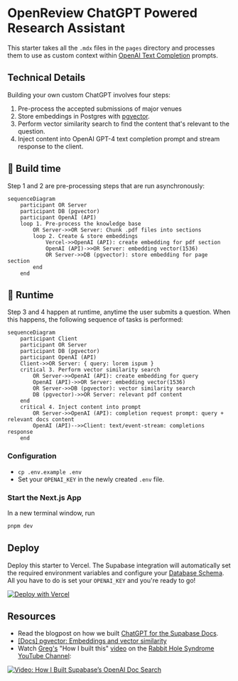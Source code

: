 # OpenReview ChatGPT Powered Research Assistant

This starter takes all the `.mdx` files in the `pages` directory and processes them to use as custom context within [OpenAI Text Completion](https://platform.openai.com/docs/guides/completion) prompts.

## Technical Details

Building your own custom ChatGPT involves four steps:

1. Pre-process the accepted submissions of major venues
2. Store embeddings in Postgres with [pgvector](https://supabase.com/docs/guides/database/extensions/pgvector).
3. Perform vector similarity search to find the content that's relevant to the question.
4. Inject content into OpenAI GPT-4 text completion prompt and stream response to the client.

## 👷 Build time

Step 1 and 2 are pre-processing steps that are run asynchronously:

```mermaid
sequenceDiagram
    participant OR Server
    participant DB (pgvector)
    participant OpenAI (API)
    loop 1. Pre-process the knowledge base
        OR Server->>OR Server: Chunk .pdf files into sections
        loop 2. Create & store embeddings
            Vercel->>OpenAI (API): create embedding for pdf section
            OpenAI (API)->>OR Server: embedding vector(1536)
            OR Server->>DB (pgvector): store embedding for page section
        end
    end
```

## 🏃 Runtime

Step 3 and 4 happen at runtime, anytime the user submits a question. When this happens, the following sequence of tasks is performed:

```mermaid
sequenceDiagram
    participant Client
    participant OR Server
    participant DB (pgvector)
    participant OpenAI (API)
    Client->>OR Server: { query: lorem ispum }
    critical 3. Perform vector similarity search
        OR Server->>OpenAI (API): create embedding for query
        OpenAI (API)->>OR Server: embedding vector(1536)
        OR Server->>DB (pgvector): vector similarity search
        DB (pgvector)->>OR Server: relevant pdf content
    end
    critical 4. Inject content into prompt
        OR Server->>OpenAI (API): completion request prompt: query + relevant docs content
        OpenAI (API)-->>Client: text/event-stream: completions response
    end
```

### Configuration

- `cp .env.example .env`
- Set your `OPENAI_KEY` in the newly created `.env` file.

### Start the Next.js App

In a new terminal window, run

```bash
pnpm dev
```

## Deploy

Deploy this starter to Vercel. The Supabase integration will automatically set the required environment variables and configure your [Database Schema](./supabase/migrations/20230406025118_init.sql). All you have to do is set your `OPENAI_KEY` and you're ready to go!

[![Deploy with Vercel](https://vercel.com/button)](https://vercel.com/new/clone?demo-title=Next.js%20OpenAI%20Doc%20Search%20Starter&demo-description=Template%20for%20building%20your%20own%20custom%20ChatGPT%20style%20doc%20search%20powered%20by%20Next.js%2C%20OpenAI%2C%20and%20Supabase.&demo-url=https%3A%2F%2Fsupabase.com%2Fdocs&demo-image=%2F%2Fimages.ctfassets.net%2Fe5382hct74si%2F1OntM6THNEUvlUsYy6Bjmf%2F475e39dbc84779538c8ed47c63a37e0e%2Fnextjs_openai_doc_search_og.png&project-name=Next.js%20OpenAI%20Doc%20Search%20Starter&repository-name=nextjs-openai-doc-search-starter&repository-url=https%3A%2F%2Fgithub.com%2Fsupabase-community%2Fnextjs-openai-doc-search%2F&from=github&integration-ids=oac_jUduyjQgOyzev1fjrW83NYOv&env=OPENAI_KEY&envDescription=Get%20your%20OpenAI%20API%20key%3A&envLink=https%3A%2F%2Fplatform.openai.com%2Faccount%2Fapi-keys&teamCreateStatus=hidden&external-id=nextjs-open-ai-doc-search)

## Resources

- Read the blogpost on how we built [ChatGPT for the Supabase Docs](https://supabase.com/blog/chatgpt-supabase-docs).
- [[Docs] pgvector: Embeddings and vector similarity](https://supabase.com/docs/guides/database/extensions/pgvector)
- Watch [Greg's](https://twitter.com/ggrdson) "How I built this" [video](https://youtu.be/Yhtjd7yGGGA) on the [Rabbit Hole Syndrome YouTube Channel](https://www.youtube.com/@RabbitHoleSyndrome):

[![Video: How I Built Supabase’s OpenAI Doc Search](https://img.youtube.com/vi/Yhtjd7yGGGA/0.jpg)](https://www.youtube.com/watch?v=Yhtjd7yGGGA)
